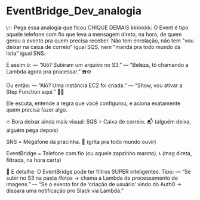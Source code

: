 # EventBridge_Dev_analogia

📞✨ Pega essa analogia que ficou CHIQUE DEMAIS kkkkkkk:
O Event é tipo aquele telefone com fio que leva a mensagem direto, na hora, de quem gerou o evento pra quem precisa receber. Não tem enrolação, não tem "vou deixar na caixa de correio" igual SQS, nem "manda pra todo mundo da lista" igual SNS.

É assim ó:
— “Alô? Subiram um arquivo no S3.”
— “Beleza, tô chamando a Lambda agora pra processar.” ☎️⚙️

Ou então:
— “Alô? Uma instância EC2 foi criada.”
— “Show, vou ativar a Step Function aqui.” 📲🚀

Ele escuta, entende a regra que você configurou, e aciona exatamente quem precisa fazer algo.

🔥 Bora deixar ainda mais visual:
SQS = Caixa de correio. 📬 (alguém deixa, alguém pega depois)

SNS = Megafone da pracinha. 📢 (grita pra todo mundo ouvir)

EventBridge = Telefone com fio (ou aquele zapzinho maroto). 📞 (msg direta, filtrada, na hora certa)

🎯 E detalhe:
O EventBridge pode ter filtros SUPER inteligentes. Tipo:
— “Se subir no S3 na pasta /fotos → chama a Lambda de processamento de imagens.”
— “Se o evento for de ‘criação de usuário’ vindo do Auth0 → dispara uma notificação pro Slack via Lambda.”
